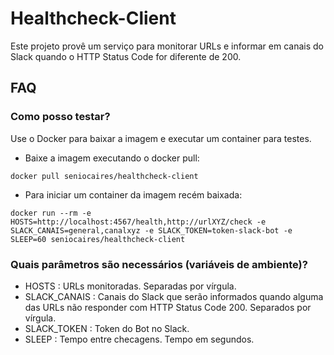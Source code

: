 # Healthcheck-Client

Este projeto provê um serviço para monitorar URLs e informar em canais do Slack quando o HTTP Status Code for diferente de 200.

## FAQ
### Como posso testar?

Use o Docker para baixar a imagem e executar um container para testes.

- Baixe a imagem executando o docker pull:
```shell
docker pull seniocaires/healthcheck-client
```
- Para iniciar um container da imagem recém baixada:
```shell
docker run --rm -e HOSTS=http://localhost:4567/health,http://urlXYZ/check -e SLACK_CANAIS=general,canalxyz -e SLACK_TOKEN=token-slack-bot -e SLEEP=60 seniocaires/healthcheck-client
```

### Quais parâmetros são necessários (variáveis de ambiente)?
 - HOSTS : URLs monitoradas. Separadas por vírgula.
 - SLACK_CANAIS : Canais do Slack que serão informados quando alguma das URLs não responder com HTTP Status Code 200. Separados por vírgula.
 - SLACK_TOKEN : Token do Bot no Slack.
 - SLEEP : Tempo entre checagens. Tempo em segundos.
